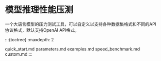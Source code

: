 # 模型推理性能压测
一个大语言模型的压力测试工具，可以自定义以支持各种数据集格式和不同的API协议格式，默认支持OpenAI API格式。

:::{toctree}
:maxdepth: 2

quick_start.md
parameters.md
examples.md
speed_benchmark.md
custom.md
:::
